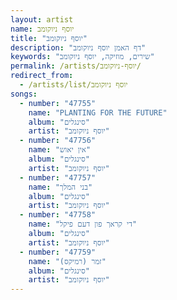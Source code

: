 ```yaml
---
layout: artist
name: יוסף ניוקומב
title: "יוסף ניוקומב"
description: "דף האמן יוסף ניוקומב"
keywords: "שירים, מוזיקה, יוסף ניוקומב"
permalink: /artists/יוסף-ניוקומב/
redirect_from:
  - /artists/list/יוסף ניוקומב
songs:
  - number: "47755"
    name: "PLANTING FOR THE FUTURE"
    album: "סינגלים"
    artist: "יוסף ניוקומב"
  - number: "47756"
    name: "אין יאוש"
    album: "סינגלים"
    artist: "יוסף ניוקומב"
  - number: "47757"
    name: "בני המלך"
    album: "סינגלים"
    artist: "יוסף ניוקומב"
  - number: "47758"
    name: "די קראך פון דעם פיקל"
    album: "סינגלים"
    artist: "יוסף ניוקומב"
  - number: "47759"
    name: "זמר (רמיקס)"
    album: "סינגלים"
    artist: "יוסף ניוקומב"
---
```

